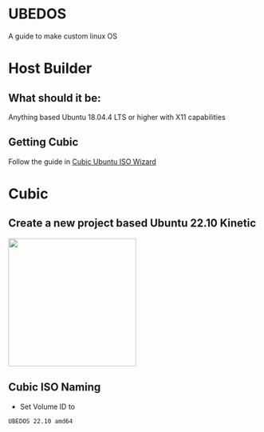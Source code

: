 # UBEDOS
A guide to make custom linux OS

# Host Builder
## What should it be:
Anything based Ubuntu 18.04.4 LTS or higher with X11 capabilities 
## Getting Cubic
Follow the guide in [Cubic Ubuntu ISO Wizard](https://launchpad.net/cubic)

# Cubic

## Create a new project based Ubuntu 22.10 Kinetic
<img src="" width="256"/>

## Cubic ISO Naming

* Set Volume ID to 
```
UBEDOS 22.10 amd64
```
